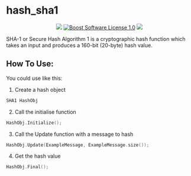 hash_sha1
=====================
<p align="center">
    <a href="https://github.com/imahjoub/hash_sha1" alt="GitHub code size in bytes">
        <img src="https://img.shields.io/github/languages/code-size/imahjoub/hash_sha1" /></a>
    <a href="https://github.com/imahjoub/hash_sha1/blob/main/LICENSE_1_0.txt">
        <img src="https://img.shields.io/badge/license-BSL%201.0-blue.svg" alt="Boost Software License 1.0"></a>
    <a href="https://github.com/imahjoub/hash_sha1" alt="Activity">
        <img src="https://img.shields.io/github/commit-activity/y/imahjoub/hash_sha1" /></a>
</p>

SHA-1 or Secure Hash Algorithm 1 is a cryptographic hash function which takes an input and produces a 160-bit (20-byte) hash value.

## How To Use:

You could use like this:

1. Create a hash object 
```cpp
SHA1 HashObj
```

2. Call the initialise function 
```cpp
HashObj.Initialize();
```

3. Call the Update function with a message to hash
```cpp
HashObj.Update(ExampleMessage, ExampleMessage.size());  
```

4. Get the hash value
```cpp
HashObj.Final();	
```
